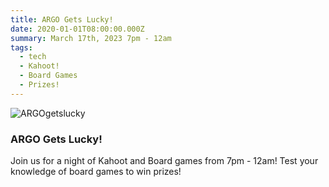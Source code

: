 ```yaml
---
title: ARGO Gets Lucky!
date: 2020-01-01T08:00:00.000Z
summary: March 17th, 2023 7pm - 12am
tags:
  - tech
  - Kahoot!
  - Board Games
  - Prizes!
---
```


![ARGOgetslucky](src\assets\img\argo_gets_lucky.jpg "Argo gets lucky")

### ARGO Gets Lucky!

Join us for a night of Kahoot and Board games from 7pm - 12am! Test your knowledge of board games to win prizes!
